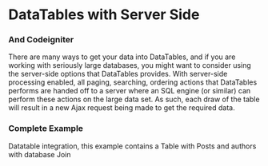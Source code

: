 
# DataTables with Server Side
### And Codeigniter


There are many ways to get your data into DataTables, and if you are working with seriously large databases, you might want to consider using the server-side options that DataTables provides. With server-side processing enabled, all paging, searching, ordering actions that DataTables performs are handed off to a server where an SQL engine (or similar) can perform these actions on the large data set. As such, each draw of the table will result in a new Ajax request being made to get the required data.


### Complete Example

Datatable integration, this example contains a Table with Posts and authors with database Join

